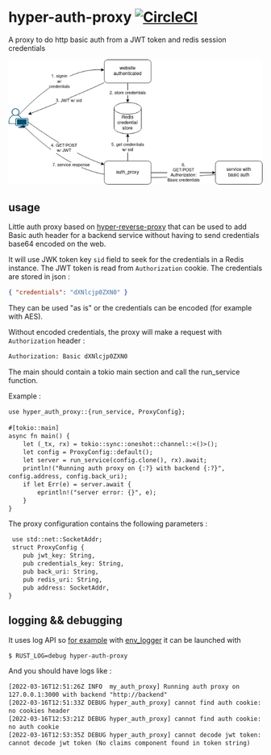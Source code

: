 # hyper-auth-proxy [![CircleCI](https://circleci.com/gh/iroco-co/hyper-auth-proxy/tree/main.svg?style=svg&circle-token=d38df9072668f34203a01f0cc07763d7ca025db5)](https://circleci.com/gh/iroco-co/hyper-auth-proxy/tree/main)

A proxy to do http basic auth from a JWT token and redis session credentials


![schema](doc/auth_token.drawio.png)

## usage

 Little auth proxy based on [hyper-reverse-proxy](https://github.com/felipenoris/hyper-reverse-proxy)
 that can be used to add Basic auth header for a backend service
 without having to send credentials base64 encoded on the web.

 It will use JWK token key `sid` field to seek for the credentials in a Redis instance. The JWT token is read from `Authorization`
cookie. The credentials are stored in json :

 ```json
 { "credentials": "dXNlcjp0ZXN0" }
 ```

 They can be used "as is" or the credentials can be encoded (for example with AES).

 Without encoded credentials, the proxy will make a request with `Authorization` header :
 ```bash
 Authorization: Basic dXNlcjp0ZXN0
 ```
 The main should contain a tokio main section and call the run_service function.

 Example :
 ```rust,no_run
 use hyper_auth_proxy::{run_service, ProxyConfig};

 #[tokio::main]
 async fn main() {
     let (_tx, rx) = tokio::sync::oneshot::channel::<()>();
     let config = ProxyConfig::default();
     let server = run_service(config.clone(), rx).await;
     println!("Running auth proxy on {:?} with backend {:?}", config.address, config.back_uri);
     if let Err(e) = server.await {
         eprintln!("server error: {}", e);
     }
 }

 ```

 The proxy configuration contains the following parameters :
 ```rust,no_run
  use std::net::SocketAddr;
  struct ProxyConfig {
     pub jwt_key: String,
     pub credentials_key: String,
     pub back_uri: String,
     pub redis_uri: String,
     pub address: SocketAddr,
 }
 ```

## logging && debugging

It uses log API so [for example](example/main_with_config.rs) with [env_logger](https://docs.rs/env_logger) it can be launched with 

```shell
$ RUST_LOG=debug hyper-auth-proxy
```

And you should have logs like : 

```shell
[2022-03-16T12:51:26Z INFO  my_auth_proxy] Running auth proxy on 127.0.0.1:3000 with backend "http://backend"
[2022-03-16T12:51:33Z DEBUG hyper_auth_proxy] cannot find auth cookie: no cookies header
[2022-03-16T12:53:21Z DEBUG hyper_auth_proxy] cannot find auth cookie: no auth cookie
[2022-03-16T12:53:35Z DEBUG hyper_auth_proxy] cannot decode jwt token: cannot decode jwt token (No claims component found in token string)
```